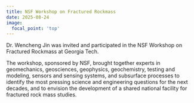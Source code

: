 ```yaml
---
title: NSF Workshop on Fractured Rockmass
date: 2025-08-24
image:
  focal_point: 'top'
---
```


Dr. Wencheng Jin was invited and participated in the NSF Workshop on Fractured Rockmass at Georgia Tech.

<!--more-->

The workshop, sponsored by NSF, brought together experts in geomechanics, geosciences, geophysics, geochemistry, testing and modeling, sensors and sensing systems, and subsurface processes to identify the most pressing science and engineering questions for the next decades, and to envision the development of a shared national facility for fractured rock mass studies.
